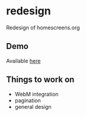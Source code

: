 # redesign
Redesign of homescreens.org

## Demo
Available [here](https://morr.netlify.com)

## Things to work on
- WebM integration
- pagination
- general design
